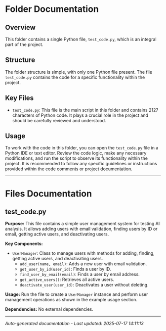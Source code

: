 # Folder Documentation

## Overview
This folder contains a single Python file, `test_code.py`, which is an integral part of the project.

## Structure
The folder structure is simple, with only one Python file present. The file `test_code.py` contains the code for a specific functionality within the project.

## Key Files
- `test_code.py`: This file is the main script in this folder and contains 2127 characters of Python code. It plays a crucial role in the project and should be carefully reviewed and understood.

## Usage
To work with the code in this folder, you can open the `test_code.py` file in a Python IDE or text editor. Review the code logic, make any necessary modifications, and run the script to observe its functionality within the project. It is recommended to follow any specific guidelines or instructions provided within the code comments or project documentation.

---

# Files Documentation

## test_code.py

**Purpose:** This file contains a simple user management system for testing AI analysis. It allows adding users with email validation, finding users by ID or email, getting active users, and deactivating users.

**Key Components:**
- `UserManager`: Class to manage users with methods for adding, finding, getting active users, and deactivating users.
  - `add_user(name, email)`: Adds a new user with email validation.
  - `get_user_by_id(user_id)`: Finds a user by ID.
  - `find_user_by_email(email)`: Finds a user by email address.
  - `get_active_users()`: Retrieves all active users.
  - `deactivate_user(user_id)`: Deactivates a user without deleting.

**Usage:** Run the file to create a `UserManager` instance and perform user management operations as shown in the example usage section.

**Dependencies:** No external dependencies.

---
*Auto-generated documentation - Last updated: 2025-07-17 14:11:13*
